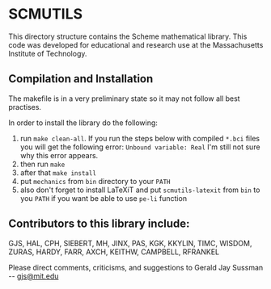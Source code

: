# SCMUTILS

This directory structure contains the Scheme mathematical library.
This code was developed for educational and research use
at the Massachusetts Institute of Technology.

## Compilation and Installation

The makefile is in a very preliminary state so it may not follow
all best practises.

In order to  install the library do the following:

1. run `make clean-all`. If you run the steps below with compiled `*.bci`
   files you will get the following error: `Unbound variable: Real`
   I'm still not sure why this error appears.
2. then run `make`
3. after that `make install`
4. put `mechanics` from `bin` directory to your `PATH`
5. also don't forget to install LaTeXiT  and put `scmutils-latexit`
   from `bin` to you `PATH` if you want be able to use `pe-li` function

## Contributors to this library include:

GJS, HAL, CPH, SIEBERT, MH, JINX, PAS,
KGK, KKYLIN, TIMC, WISDOM, ZURAS, HARDY,
FARR, AXCH, KEITHW, CAMPBELL, RFRANKEL

Please direct comments, criticisms, and suggestions to
Gerald Jay Sussman -- gjs@mit.edu
